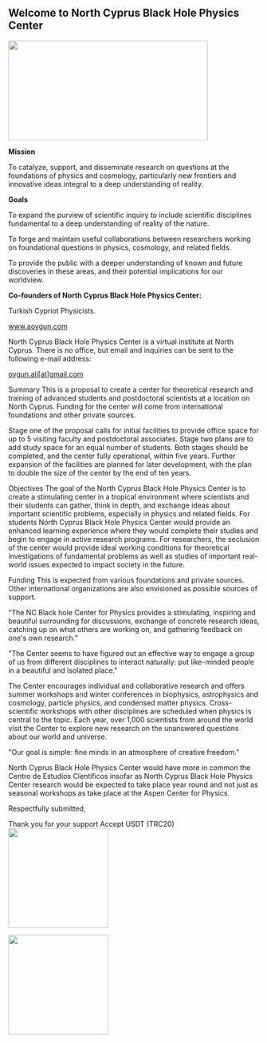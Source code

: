  
 ## Welcome to North Cyprus Black Hole Physics Center
 
 <img id="myImage" src="https://i.ytimg.com/vi/qQmGMXgHQy4/maxresdefault.jpg"  width="400" height="200" />
 
   
  
 <p><b> Mission </b></p>

To catalyze, support, and disseminate research on questions at the foundations of physics and cosmology, particularly new frontiers and innovative ideas integral to a deep understanding of reality. 

 <p><b>Goals </b></p>

To expand the purview of scientific inquiry to include scientific disciplines fundamental to a deep understanding of reality of the nature.

To forge and maintain useful collaborations between researchers working on foundational questions in physics, cosmology, and related fields.

To provide the public with a deeper understanding of known and future discoveries in these areas, and their potential implications for our worldview.
  
 

 

<b>Co-founders of North Cyprus Black Hole Physics Center:</b>

Turkish Cypriot Physicists.


  <a href="https://aovgun.weebly.com/ ">www.aovgun.com</a>

North Cyprus Black Hole Physics Center is a virtual institute at North Cyprus. There is no office, but email and inquiries can be sent to the following e-mail address: 

  <a href="ovgun.ali@gmail.com ">ovgun.ali[at]gmail.com</a>

 

 

Summary
This is a proposal to create a center for theoretical research and training of advanced students and postdoctoral scientists at a location on North Cyprus. Funding for the center will come from international foundations and other private sources.

Stage one of the proposal calls for initial facilities to provide office space for up to 5 visiting faculty and postdoctoral associates.  Stage two plans are to add study space for an equal number of students.  Both stages should be completed, and the center fully operational, within five years.  Further expansion of the facilities are planned for later development, with the plan to double the size of the center by the end of ten years.

Objectives
The goal of the North Cyprus Black Hole Physics Center is to create a stimulating center in a tropical environment where scientists and their students can gather, think in depth, and exchange ideas about important scientific problems, especially in physics and related fields.  For students North Cyprus Black Hole Physics Center would provide an enhanced learning experience where they would complete their studies and begin to engage in active research programs.  For researchers, the seclusion of the center would provide ideal working conditions for theoretical investigations of fundamental problems as well as studies of important real-world issues expected to impact society in the future.

Funding
This is expected from various foundations and private sources.  Other international organizations are also envisioned as possible sources of support.


“The NC Black hole Center for Physics provides a stimulating, inspiring and beautiful surrounding for discussions, exchange of concrete research ideas, catching up on what others are working on, and gathering feedback on one's own research.”


"The Center seems to have figured out an effective way to engage a group of us from different disciplines to interact naturally: put like-minded people in a beautiful and isolated place."


The Center encourages individual and collaborative research and offers summer workshops and winter conferences in biophysics, astrophysics and cosmology, particle physics, and condensed matter physics. Cross-scientific workshops with other disciplines are scheduled when physics is central to the topic. Each year, over 1,000 scientists from around the world visit the Center to explore new research on the unanswered questions about our world and universe.



"Our goal is simple: fine minds in an atmosphere of creative freedom."




North Cyprus Black Hole Physics Center would have more in common the Centro de Estudios Científicos insofar as North Cyprus Black Hole Physics Center research would be expected to take place year round and not just as seasonal workshops as take place at the Aspen Center for Physics.


Respectfully submitted,

Thank you for your support
 Accept USDT (TRC20)
  <a href="https://www.walletvalidator.com/usdt-trc20-wallet-validator/#TLDaicTAXM4FP3sjXyiQZE4skXRRkACpBG"> <img id="USDT" src="https://getcrypto.info/images/logos/tether.png"  width="200" height="200" /><br>
 
 <a href='https://www.linkpicture.com/view.php?img=LPic6245d7b4dcddb1485431301'><img src='https://www.linkpicture.com/q/IMG_7630.jpg' type='image' width="200" height="200" /><br>









